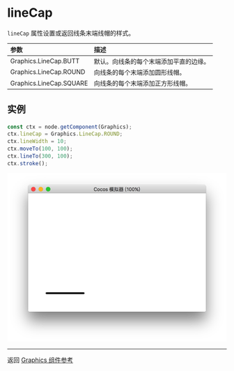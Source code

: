 # lineCap

`lineCap` 属性设置或返回线条末端线帽的样式。

| 参数 |   描述
| :-------------- | :----------- |
|Graphics.LineCap.BUTT   | 默认。向线条的每个末端添加平直的边缘。
|Graphics.LineCap.ROUND  | 向线条的每个末端添加圆形线帽。
|Graphics.LineCap.SQUARE | 向线条的每个末端添加正方形线帽。

## 实例

```ts
const ctx = node.getComponent(Graphics);
ctx.lineCap = Graphics.LineCap.ROUND;
ctx.lineWidth = 10;
ctx.moveTo(100, 100);
ctx.lineTo(300, 100);
ctx.stroke();
```

<a href="./lineCap.png"><img src="./lineCap.png"></a>

<hr>

返回 [Graphics 组件参考](../graphics.md)

